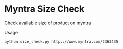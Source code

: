 # Myntra Size Check
Check available size of product on myntra

Usage
```
python size_check.py https://www.myntra.com/2363435
```


